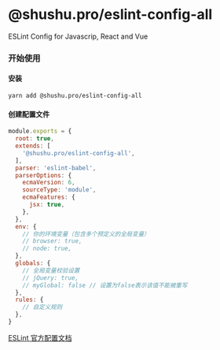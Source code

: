 # @shushu.pro/eslint-config-all

ESLint Config for Javascrip, React and Vue

### 开始使用

#### 安装
`yarn add @shushu.pro/eslint-config-all`

#### 创建配置文件
```js
module.exports = {
  root: true,
  extends: [
    '@shushu.pro/eslint-config-all',
  ],
  parser: 'eslint-babel',
  parserOptions: {
    ecmaVersion: 6,
    sourceType: 'module',
    ecmaFeatures: {
      jsx: true,
    },
  },
  env: {
    // 你的环境变量（包含多个预定义的全局变量）
    // browser: true,
    // node: true,
  },
  globals: {
    // 全局变量校验设置
    // jQuery: true,
    // myGlobal: false // 设置为false表示该值不能被重写
  },
  rules: {
    // 自定义规则
  },
}
```

[ESLint 官方配置文档](https://cn.eslint.org/docs/user-guide/configuring)

